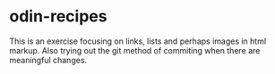 # odin-recipes
This is an exercise focusing on links, lists and perhaps images in html markup.
Also trying out the git method of commiting when there are meaningful changes. 
